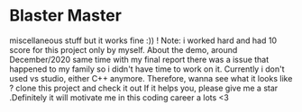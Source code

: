 # Blaster Master
 
miscellaneous stuff but it works fine :))
! Note: i worked hard and had 10 score for this project only by myself. 
About the demo, around December/2020 same time with my final report there was a issue that happened to my family so i didn't have time to work on it. 
Currently i don't used vs studio, either C++ anymore. Therefore, wanna see what it looks like ? clone this project and check it out
If it helps you, please give me a star .Definitely it will motivate me in this coding career a lots <3
